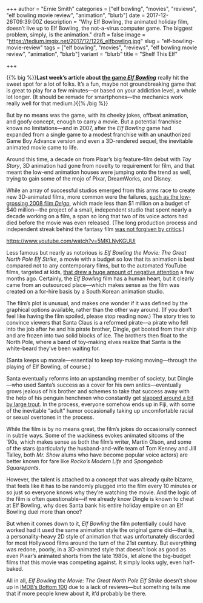 +++
author = "Ernie Smith"
categories = ["elf bowling", "movies", "reviews", "elf bowling movie review", "animation", "blurb"]
date = 2017-12-26T09:39:00Z
description = "Why Elf Bowling, the animated holiday film, doesn’t live up to Elf Bowling, the not-a-virus computer game. The biggest problem, simply, is the animation."
draft = false
image = "https://tedium.imgix.net/2017/12/1226_elfbowling.jpg"
slug = "elf-bowling-movie-review"
tags = ["elf bowling", "movies", "reviews", "elf bowling movie review", "animation", "blurb"]
variant = "blurb"
title = "Shelf This Elf"

+++

{{% big %}}**Last week’s article about [the game *Elf Bowling*](https://tedium.co/2017/12/21/elf-bowling-history/)** really hit the sweet spot for a lot of folks. It’s a fun, maybe not groundbreaking game that is great to play for a few minutes—or based on your addiction level, a whole lot longer. (It should be remade for smartphones—the mechanics work really well for that medium.){{% /big %}}

But by no means was the game, with its cheeky jokes, offbeat animation, and goofy concept, enough to carry a movie. But a potential franchise knows no limitations—and in 2007, after the *Elf Bowling* game had expanded from  a single game to a modest franchise with an unauthorized Game Boy Advance version and even a 3D-rendered sequel, the inevitable animated movie came to life.

Around this time, a decade on from Pixar’s big feature-film debut with *Toy Story*, 3D animation had gone from novelty to requirement for film, and that meant the low-end animation houses were jumping onto the trend as well, trying to gain some of the mojo of Pixar, DreamWorks, and Disney.

While an array of successful studios emerged from this arms race to create new 3D-animated films, more common were the failures, [such as the low-grossing 2008 film *Delgo*](https://film.avclub.com/floppiest-flop-case-file-126-delgo-1798215808), which made less than $1 million on a budget of $40 million—the project of a small, independent studio that spent nearly a decade working on a film, a span so long that two of its voice actors had died before the movie was even released. (The long production process and independent streak behind the fantasy film [was not forgiven by critics](https://www.rottentomatoes.com/m/delgo/).)

https://www.youtube.com/watch?v=5MKLNyKGUUI

Less famous but nearly as notorious is *Elf Bowling the Movie: The Great North Pole Elf Strike*, a movie with a budget so low that its animation is best compared not to any contemporary films, but to the automated YouTube films, targeted at kids, [that drew a huge amount of negative attention](https://medium.com/@jamesbridle/something-is-wrong-on-the-internet-c39c471271d2) a few months ago. Certainly, the *Elf Bowling* film has a human heart, but it clearly came from an outsourced place—which makes sense as the film was created on a for-hire basis by a South Korean animation studio.

The film’s plot is unusual, and makes one wonder if it was defined by the graphical options available, rather than the other way around. (If you don’t feel like having the film spoiled, please stop reading now.) The story tries to convince viewers that Santa Claus is a reformed pirate—a pirate who fell into the job after he and his pirate brother, Dingle, get booted from their ship and are frozen into two solid blocks of ice. The brothers then float to the North Pole, where a band of toy-making elves realize that Santa is the white-beard they’ve been waiting for.

(Santa keeps up morale—essential to keep toy-making moving—through the playing of Elf Bowling, of course.)

Santa eventually reforms into an upstanding member of society, but Dingle—who used Santa’s success as a cover for his own antics—eventually grows jealous of his brother and schemes to take that success away with the help of his penguin henchmen who constantly get [slapped around a bit by large trout](https://tedium.co/2017/10/17/irc-vs-slack-chat-history/). In the process, everyone somehow ends up in Fiji, with some of the inevitable “adult” humor occasionally taking up uncomfortable racial or sexual overtones in the process.

While the film is by no means great, the film’s jokes do occasionally connect in subtle ways. Some of the wackiness evokes animated sitcoms of the ’90s, which makes sense as both the film’s writer, Martin Olson, and some of the stars (particularly the husband-and-wife team of Tom Kenney and Jill Talley, both *Mr. Show* alums who have become popular voice actors) are better known for fare like *Rocko’s Modern Life* and *Spongebob Squarepants*.

However, the talent is attached to a concept that was already quite bizarre, that feels like it has to be randomly plugged into the film every 10 minutes or so just so everyone knows why they’re watching the movie. And the logic of the film is often questionable—if we already know Dingle is known to cheat at Elf Bowling, why does Santa bank his entire holiday empire on an Elf Bowling duel more than once?

But when it comes down to it, *Elf Bowling* the film potentially could have worked had it used the same animation style the original game did—that is, a personality-heavy 2D style of animation that was unfortunately discarded for most Hollywood films around the turn of the 21st century. But everything was redone, poorly, in a 3D-animated style that doesn’t look as good as even Pixar’s animated shorts from the late 1980s, let alone the big-budget films that this movie was competing against. It simply looks ugly, even half-baked.

All in all, *Elf Bowling the Movie: The Great North Pole Elf Strike* doesn’t show up in [IMDB’s Bottom 100](http://www.imdb.com/chart/bottom) due to a lack of reviews—but something tells me that if more people knew about it, it’d probably be there.